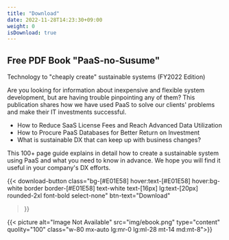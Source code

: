 ```yaml
---
title: "Download"
date: 2022-11-28T14:23:30+09:00
weight: 0
isDownload: true
---
```


<div class="md:mx-0 py-20 md:py-36 px-4 md:pr-0 md:pl-12 lg:pl-28 bg-white">
  <h2 class="text-2xl md:text-4xl font-bold mb-4">Free PDF Book "PaaS-no-Susume"</h2>
  <p class="text-lg font-bold">Technology to "cheaply create" sustainable systems (FY2022 Edition)</p>

<div class="flex flex-col md:flex-row md:gap-8 lg:gap-0">
  <div class="md:w-2/3 lg:w-[540px]">
  <P class="mt-12">Are you looking for information about inexpensive and flexible system development, but are having trouble pinpointing any of them? This publication shares how we have used PaaS to solve our clients' problems and make their IT investments successful.</p>

  <ul class="my-8 list-disc ml-6">
    <li class="mb-2">How to Reduce SaaS License Fees and Reach Advanced Data Utilization</li>
    <li class="mb-2">How to Procure PaaS Databases for Better Return on Investment</li>
    <li>What is sustainable DX that can keep up with business changes?</li>
  </ul>

  <p>This 100+ page guide explains in detail how to create a sustainable system using PaaS and what you need to know in advance. We hope you will find it useful in your company's DX efforts.</p>


  {{< download-button
      class="bg-[#E01E58] hover:text-[#E01E58] hover:bg-white border border-[#E01E58] text-white text-[16px] lg:text-[20px] rounded-2xl font-bold select-none" btn-text="Download"
  >}}
  </div>

  {{< picture alt="Image Not Available" src="img/ebook.png" type="content" quolity="100" class="w-80 mx-auto lg:mr-0 lg:ml-28 mt-14 md:mt-8">}}
</div>

</div>